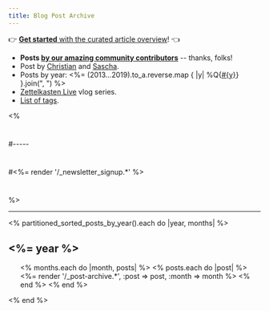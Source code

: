 ```yaml
---
title: Blog Post Archive
---
```


👉 [**Get started** with the curated article overview](/posts/overview/)! 👈

* **Posts [by our amazing community contributors](/authors/guests/)** -- thanks, folks!
* Post by [Christian](/authors/christian/) and [Sascha](/authors/sascha/).
* Posts by year: <%= (2013...2019).to_a.reverse.map { |y| %Q{[#{y}](/posts/#{y}/)} }.join(", ") %>
* [Zettelkasten Live](/live/) vlog series.
* [List of tags](/posts/tags/).

<%
# 
#-----
#
#<%= render '/_newsletter_signup.*' %>
#
%>

-----

<% partitioned_sorted_posts_by_year().each do |year, months| %>
<h2><%= year %></h2>

<ul class="allposts">
<% months.each do |month, posts| %>
<% posts.each do |post| %>
<%= render '/_post-archive.*', :post => post, :month => month %>
<% end %>
<% end %> 
</ul>

<% end %>
